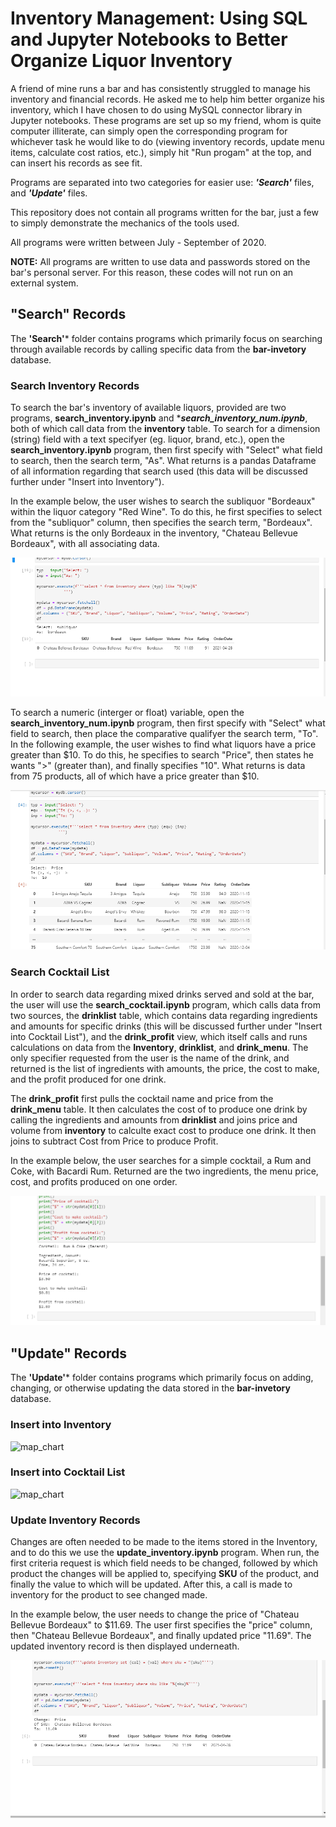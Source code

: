 # Inventory Management: Using SQL and Jupyter Notebooks to Better Organize Liquor Inventory

A friend of mine runs a bar and has consistently struggled to manage his inventory and financial records. He asked me to help him better organize his inventory, which I have chosen to do using MySQL connector library in Jupyter notebooks. These programs are set up so my friend, whom is quite computer illiterate, can simply open the corresponding program for whichever task he would like to do (viewing inventory records, update menu items, calculate cost ratios, etc.), simply hit "Run progam" at the top, and can insert his records as see fit.

Programs are separated into two categories for easier use: ***'Search'*** files,  and ***'Update'*** files.

This repository does not contain all programs written for the bar, just a few to simply demonstrate the mechanics of the tools used.

All programs were written between July - September of 2020.

**NOTE:** All programs are written to use data and passwords stored on the bar's personal server. For this reason, these codes will not run on an external system.

## "Search" Records

The **'Search'*** folder contains programs which primarily focus on searching through available records by calling specific data from the **bar-invetory** database.

### Search Inventory Records

To search the bar's inventory of available liquors, provided are two programs, ****search_inventory.ipynb**** and ****search_inventory_num.ipynb***, both of which call data from the **inventory** table. To search for a dimension (string) field with a text specifyer (eg. liquor, brand, etc.), open the ****search_inventory.ipynb**** program, then first specify with "Select" what field to search, then the search term, "As". What returns is a pandas Dataframe of all information regarding that search used (this data will be discussed further under "Insert into Inventory"). 

In the example below, the user wishes to search the subliquor "Bordeaux" within the liquor category "Red Wine". To do this, he first specifies to select from the "subliquor" column, then specifies the search term, "Bordeaux". What returns is the only Bordeaux in the inventory, "Chateau Bellevue Bordeaux", with all associating data.

![map_chart](Images/Search_inventory_ss.png)

To search a numeric (interger or float) variable, open the ****search_inventory_num.ipynb**** program, then first specify with "Select" what field to search, then place the comparative qualifyer the search term, "To". In the following example, the user wishes to find what liquors have a price greater than $10. To do this, he specifies to search "Price", then states he wants ">" (greater than), and finally specifies "10". What returns is data from 75 products, all of which have a price greater than $10.

![map chart](Images/Search_num.png)

### Search Cocktail List

In order to search data regarding mixed drinks served and sold at the bar, the user will use the ****search_cocktail.ipynb**** program, which calls data from two sources, the **drinklist** table, which contains data regarding ingredients and amounts for specific drinks (this will be discussed further under "Insert into Cocktail List"), and the **drink_profit** view, which itself calls and runs calculations on data from the **Inventory**, **drinklist**, and **drink_menu**. The only specifier requested from the user is the name of the drink, and returned is the list of ingredients with amounts, the price, the cost to make, and the profit produced for one drink.

The **drink_profit** first pulls the cocktail name and price from the **drink_menu** table. It then calculates the cost of to produce one drink by calling the ingredients and amounts from **drinklist** and joins price and volume from **inventory** to calculte exact cost to produce one drink. It then joins to subtract Cost from Price to produce Profit. 

In the example below, the user searches for a simple cocktail, a Rum and Coke, with Bacardi Rum. Returned are the two ingredients, the menu price, cost, and profits produced on one order.

![map_chart](Images/Search_drinklist_ss.png)

## "Update" Records

The **'Update'*** folder contains programs which primarily focus on adding, changing, or otherwise updating the data stored in the **bar-invetory** database.

### Insert into Inventory

![map_chart](Images/Insert_int_inventory_ss.png)

### Insert into Cocktail List

![map_chart](Images/Insert_int_drinklist.png)

### Update Inventory Records

Changes are often needed to be made to the items stored in the Inventory, and to do this we use the ****update_inventory.ipynb**** program. When run, the first criteria request is which field needs to be changed, followed by which product the changes will be applied to, specifying ****SKU**** of the product, and finally the value to which will be updated. After this, a call is made to inventory for the product to see changed made.

In the example below, the user needs to change the price of "Chateau Bellevue Bordeaux" to $11.69. The user first specifies the "price" column, then "Chateau Bellevue Bordeaux", and finally updated price "11.69". The updated inventory record is then displayed underneath. 

![map_chart](Images/Update_inventory_ss.png)

